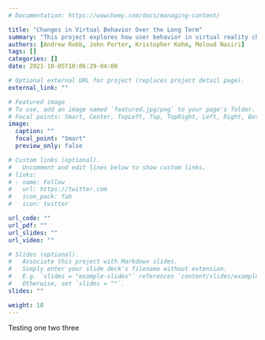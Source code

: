 ```yaml
---
# Documentation: https://wowchemy.com/docs/managing-content/

title: "Changes in Virtual Behavior Over the Long Term"
summary: "This project explores how user behavior in virtual reality changes over time as they gain more experience with the technology. "
authors: [Andrew Robb, John Porter, Kristopher Kohm, Moloud Nasiri]
tags: []
categories: []
date: 2021-10-05T10:06:29-04:00

# Optional external URL for project (replaces project detail page).
external_link: ""

# Featured image
# To use, add an image named `featured.jpg/png` to your page's folder.
# Focal points: Smart, Center, TopLeft, Top, TopRight, Left, Right, BottomLeft, Bottom, BottomRight.
image:
  caption: ""
  focal_point: "Smart"
  preview_only: false

# Custom links (optional).
#   Uncomment and edit lines below to show custom links.
# links:
# - name: Follow
#   url: https://twitter.com
#   icon_pack: fab
#   icon: twitter

url_code: ""
url_pdf: ""
url_slides: ""
url_video: ""

# Slides (optional).
#   Associate this project with Markdown slides.
#   Simply enter your slide deck's filename without extension.
#   E.g. `slides = "example-slides"` references `content/slides/example-slides.md`.
#   Otherwise, set `slides = ""`.
slides: ""

weight: 10
---
```

Testing one two three